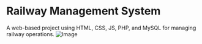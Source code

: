 # Railway Management System

A web-based project using HTML, CSS, JS, PHP, and MySQL for managing railway operations.
![Image](https://github.com/user-attachments/assets/63395099-a13a-4785-b228-574e8ccac4ef)
